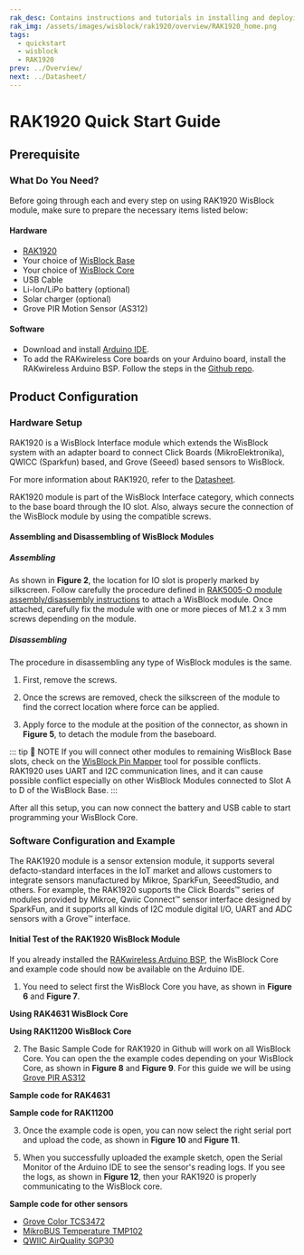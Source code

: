 ```yaml
---
rak_desc: Contains instructions and tutorials in installing and deploying your RAK1920. Instructions are written in a detailed and step-by-step manner for an easier experience in setting up your device. Aside from the hardware configuration, it also contains a software setup that includes detailed example codes that will help you get started.
rak_img: /assets/images/wisblock/rak1920/overview/RAK1920_home.png
tags:
  - quickstart
  - wisblock
  - RAK1920
prev: ../Overview/ 
next: ../Datasheet/ 
---
```


# RAK1920 Quick Start Guide

<!--
## Introduction

This guide introduces the WisBlock Sensor RAK1920 WisBlock Sensor Adapter Module and how to program with it.

The information obtained from the Sensor Adapter Module will then be printed over the USB debug port of the WisBlock Base board.

-->

## Prerequisite

### What Do You Need?

Before going through each and every step on using RAK1920 WisBlock module, make sure to prepare the necessary items listed below:

#### Hardware

- [RAK1920](https://store.rakwireless.com/collections/wisblock-interface/products/rak1920-sensor-adapter-module)
- Your choice of [WisBlock Base](https://store.rakwireless.com/collections/wisblock-base) 
- Your choice of [WisBlock Core](https://store.rakwireless.com/collections/wisblock-core)
- USB Cable
- Li-Ion/LiPo battery (optional)
- Solar charger (optional)
- Grove PIR Motion Sensor (AS312)

#### Software

- Download and install [Arduino IDE](https://www.arduino.cc/en/Main/Software).
- To add the RAKwireless Core boards on your Arduino board, install the RAKwireless Arduino BSP. Follow the steps in the [Github repo](https://github.com/RAKWireless/RAKwireless-Arduino-BSP-Index).

## Product Configuration

### Hardware Setup

RAK1920 is a WisBlock Interface module which extends the WisBlock system with an adapter board to connect Click Boards (MikroElektronika), QWICC (Sparkfun) based, and Grove (Seeed) based sensors to WisBlock. 

For more information about RAK1920, refer to the [Datasheet](../Datasheet/).

RAK1920 module is part of the WisBlock Interface category, which connects to the base board through the IO slot. Also, always secure the connection of the WisBlock module by using the compatible screws.

<rk-img
  src="/assets/images/wisblock/rak1920/quickstart/rak1920_assembly.png"
  width="70%"
  caption="RAK1920 connection to WisBlock Base"
/>

#### Assembling and Disassembling of WisBlock Modules
##### Assembling

As shown in **Figure 2**, the location for IO slot is properly marked by silkscreen. Follow carefully the procedure defined in [RAK5005-O module assembly/disassembly instructions](https://docs.rakwireless.com/Knowledge-Hub/Learn/RAK5005-O-Baseboard-Installation-Guide/) to attach a WisBlock module. Once attached, carefully fix the module with one or more pieces of M1.2 x 3&nbsp;mm screws depending on the module.

<rk-img
  src="/assets/images/wisblock/rak1920/quickstart/rak1920_mounting.png"
  width="70%"
  caption="RAK1920 connection to WisBlock Base"
/>

##### Disassembling

The procedure in disassembling any type of WisBlock modules is the same. 

1. First, remove the screws.  

<rk-img
  src="/assets/images/wisblock/rak1920/quickstart/16.removing-screws.png"
  width="70%"
  caption="Removing screws from the WisBlock module"
/>

2. Once the screws are removed, check the silkscreen of the module to find the correct location where force can be applied.

<rk-img
  src="/assets/images/wisblock/rak1920/quickstart/17.detaching-silkscreen.png"
  width="70%"
  caption="Detaching silkscreen on the WisBlock module"
/>

3. Apply force to the module at the position of the connector, as shown in **Figure 5**, to detach the module from the baseboard.

<rk-img
  src="/assets/images/wisblock/rak1920/quickstart/18.detaching-module.png"
  width="70%"
  caption="Applying even forces on the proper location of a WisBlock module"
/>

::: tip 📝 NOTE
If you will connect other modules to remaining WisBlock Base slots, check on the [WisBlock Pin Mapper](https://docs.rakwireless.com/Knowledge-Hub/Pin-Mapper/) tool for possible conflicts. RAK1920 uses UART and I2C communication lines, and it can cause possible conflict especially on other WisBlock Modules connected to Slot A to D of the WisBlock Base.
:::


After all this setup, you can now connect the battery and USB cable to start programming your WisBlock Core.

### Software Configuration and Example

The RAK1920 module is a sensor extension module, it supports several defacto-standard interfaces in the IoT market and allows customers to integrate sensors manufactured by Mikroe, SparkFun, SeeedStudio, and others. For example, the RAK1920 supports the Click Boards™ series of modules provided by Mikroe, Qwiic Connect™ sensor interface designed by SparkFun, and it supports all kinds of I2C module digital I/O, UART and ADC sensors with a Grove™ interface.


#### Initial Test of the RAK1920 WisBlock Module

If you already installed the [RAKwireless Arduino BSP](https://github.com/RAKWireless/RAKwireless-Arduino-BSP-Index), the WisBlock Core and example code should now be available on the Arduino IDE.

1. You need to select first the WisBlock Core you have, as shown in **Figure 6** and **Figure 7**.

**Using RAK4631 WisBlock Core**

<rk-img
  src="/assets/images/wisblock/rak1920/quickstart/rak4631_board.png"
  width="100%"
  caption="Selecting RAK4631 as WisBlock Core"
/>

**Using RAK11200 WisBlock Core**

<rk-img
  src="/assets/images/wisblock/rak1920/quickstart/rak11200_board.png"
  width="100%"
  caption="Selecting RAK11200 as WisBlock Core"
/>

2. The Basic Sample Code for RAK1920 in Github will work on all WisBlock Core. You can open the the example codes depending on your WisBlock Core, as shown in **Figure 8** and **Figure 9**. For this guide we will be using [Grove PIR AS312](https://github.com/RAKWireless/WisBlock/tree/master/examples/common/sensors/RAK1920_Grove_PIR_AS312)

**Sample code for RAK4631**

<rk-img
  src="/assets/images/wisblock/rak1920/quickstart/rak4631_example.png"
  width="100%"
  caption="Opening RAK1920 example code for RAK4631 WisBlock Core"
/>

**Sample code for RAK11200**

<rk-img
  src="/assets/images/wisblock/rak1920/quickstart/rak11200_example.png"
  width="100%"
  caption="Opening RAK1920 example code for RAK11200 WisBlock Core"
/>

3. Once the example code is open, you can now select the right serial port and upload the code, as shown in **Figure 10** and **Figure 11**.

<rk-img
  src="/assets/images/wisblock/rak1920/quickstart/select_port.png"
  width="100%"
  caption="Selecting the correct Serial Port"
/>

<rk-img
  src="/assets/images/wisblock/rak1920/quickstart/upload.png"
  width="100%"
  caption="Uploading the RAK1920 example code"
/>

5. When you successfully uploaded the example sketch, open the Serial Monitor of the Arduino IDE to see the sensor's reading logs. If you see the logs, as shown in **Figure 12**, then your RAK1920 is properly communicating to the WisBlock core.

<rk-img
  src="/assets/images/wisblock/rak1920/quickstart/pir_logs.png"
  width="100%"
  caption="RAK1920 sensor data logs"
/>

**Sample code for other sensors**

- [Grove Color TCS3472](https://github.com/RAKWireless/WisBlock/tree/master/examples/common/sensors/RAK1920_Grove_Color_TCS3472)
- [MikroBUS Temperature TMP102](https://github.com/RAKWireless/WisBlock/tree/master/examples/common/sensors/RAK1920_MikroBUS_Temperature_TMP102)
- [QWIIC AirQuality SGP30](https://github.com/RAKWireless/WisBlock/tree/master/examples/common/sensors/RAK1920_QWIIC_AirQuality_SGP30)


